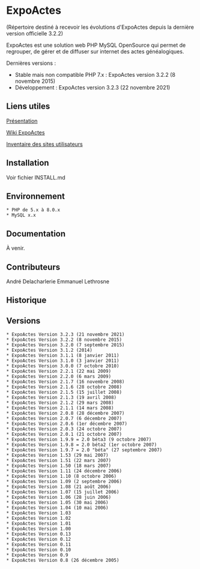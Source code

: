 # ExpoActes

(Répertoire destiné à recevoir les évolutions d'ExpoActes depuis la dernière version officielle 3.2.2)

ExpoActes est une solution web PHP MySQL OpenSource qui permet de regrouper, de gérer et de diffuser sur internet des actes généalogiques.

Dernières versions :

- Stable mais non compatible PHP 7.x : ExpoActes version 3.2.2 (8 novembre 2015)
- Développement : ExpoActes version 3.2.3 (22 novembre 2021)

## Liens utiles

[Présentation](https://expocartes.monrezo.be/index.php)

[Wiki ExpoActes](https://sites.google.com/site/expoactes)

[Inventaire des sites utilisateurs](https://expoactes.monrezo.be/agregactes.php)

## Installation

Voir fichier INSTALL.md

## Environnement

    * PHP de 5.x à 8.0.x 
    * MySQL x.x 

## Documentation

À venir.

## Contributeurs

André Delacharlerie
Emmanuel Lethrosne

## Historique

## Versions

    * ExpoActes Version 3.2.3 (21 novembre 2021)
    * ExpoActes Version 3.2.2 (8 novembre 2015)
    * ExpoActes Version 3.2.0 (7 septembre 2015)
    * ExpoActes Version 3.1.2 (2014)
    * ExpoActes Version 3.1.1 (8 janvier 2011)
    * ExpoActes Version 3.1.0 (3 janvier 2011)
    * ExpoActes Version 3.0.0 (7 octobre 2010)
    * ExpoActes Version 2.2.1 (22 mai 2009)
    * ExpoActes Version 2.2.0 (6 mars 2009)
    * ExpoActes Version 2.1.7 (16 novembre 2008)
    * ExpoActes Version 2.1.6 (28 octobre 2008)
    * ExpoActes Version 2.1.5 (15 juillet 2008)
    * ExpoActes Version 2.1.3 (19 avril 2008)
    * ExpoActes Version 2.1.2 (29 mars 2008)
    * ExpoActes Version 2.1.1 (14 mars 2008)
    * ExpoActes Version 2.0.8 (28 décembre 2007)
    * ExpoActes Version 2.0.7 (6 décembre 2007)
    * ExpoActes Version 2.0.6 (1er décembre 2007)
    * ExpoActes Version 2.0.3 (24 octobre 2007)
    * ExpoActes Version 2.0.1 (21 octobre 2007)
    * ExpoActes Version 1.9.9 = 2.0 béta3 (9 octobre 2007)
    * ExpoActes Version 1.9.8 = 2.0 béta2 (1er octobre 2007)
    * ExpoActes Version 1.9.7 = 2.0 "béta" (27 septembre 2007)
    * ExpoActes Version 1.53 (29 mai 2007)
    * ExpoActes Version 1.51 (22 mars 2007)
    * ExpoActes Version 1.50 (18 mars 2007)
    * ExpoActes Version 1.11 (24 décembre 2006)
    * ExpoActes Version 1.10 (8 octobre 2006)
    * ExpoActes Version 1.09 (2 septembre 2006)
    * ExpoActes Version 1.08 (21 août 2006)
    * ExpoActes Version 1.07 (15 juillet 2006)
    * ExpoActes Version 1.06 (28 juin 2006)
    * ExpoActes Version 1.05 (30 mai 2006)
    * ExpoActes Version 1.04 (10 mai 2006)
    * ExpoActes Version 1.03
    * ExpoActes Version 1.02
    * ExpoActes Version 1.01
    * ExpoActes Version 1.00
    * ExpoActes Version 0.13
    * ExpoActes Version 0.12
    * ExpoActes Version 0.11
    * ExpoActes Version 0.10
    * ExpoActes Version 0.9
    * ExpoActes Version 0.8 (26 décembre 2005)
